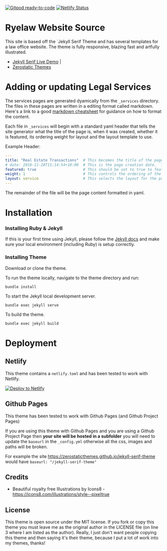 [![Gitpod ready-to-code](https://img.shields.io/badge/Gitpod-ready--to--code-blue?logo=gitpod)](https://gitpod.io/#https://github.com/ryelaw/jekyll-serif-theme)
[![Netlify Status](https://api.netlify.com/api/v1/badges/c803b47f-87fd-4fd5-b9b6-1dfd2906ff3e/deploy-status)](https://app.netlify.com/sites/ryelawoffice/deploys)

# Ryelaw Website Source

This site is based off the `Jekyll Serif Theme and has several templates for a law office website. The theme is fully responsive, blazing fast and artfully illustrated.

- [Jekyll Serif Live Demo](https://jekyll-serif.netlify.app/) | 
- [Zerostatic Themes](https://www.zerostatic.io)

# Adding or updating Legal Services

The services pages are generated dyamically from the `_services` directory.
The files in these pages are written in a editing format called markdown.
Here's a link to a good [markdown cheatsheet](https://www.markdownguide.org/cheat-sheet/)
for guidance on how to format the content.

Each file in `_services` will begin with a standard yaml header that tells the site generator
what the title of the page is, when it was created, whether it is featured, its ordering
weight for layout and the layout template to use.

Example Header:

```yaml
---
title: "Real Estate Transactions"  # This becomes the title of the page in H1 format.
# date: 2018-11-28T15:14:54+10:00  # This is the page creation date.  This should remain commented out.
featured: true                     # This should be set to true to feature the service on the website front page.
weight: 1                          # This controls the ordering of the content from left to right
layout: service                    # This selects the layout for the page, for services this should be service.
---
```

The remainder of the file will be the page content formatted in yaml.

# Installation

### Installing Ruby & Jekyll
 
If this is your first time using Jekyll, please follow the [Jekyll docs](https://jekyllrb.com/docs/installation/) and make sure your local environment (including Ruby) is setup correctly.

### Installing Theme

Download or clone the theme.

To run the theme locally, navigate to the theme directory and run:

```
bundle install
``` 

To start the Jekyll local development server.

```
bundle exec jekyll serve
``` 

To build the theme.
 
```
bundle exec jekyll build
```

# Deployment

## Netlify

This theme contains a `netlify.toml` and has been tested to work with Netlify.

[![Deploy to Netlify](https://www.netlify.com/img/deploy/button.svg)](https://app.netlify.com/start/deploy?repository=https://github.com/ryelaw/jekyll-serif-theme)

## Github Pages
This theme has been tested to work with Github Pages (and Github Project Pages)

If you are using this theme with Github Pages and you are using a Github Project Page then **your site will be hosted in a subfolder** you will need to update the `baseurl` in the `_config.yml` otherwise all the css, images and paths will be broken.

For example the site https://zerostaticthemes.github.io/jekyll-serif-theme would have `baseurl: "/jekyll-serif-theme"`


## Credits

- Beautiful royalty free Illustrations by Icons8 - https://icons8.com/illustrations/style--pixeltrue


## License

This theme is open source under the MIT license. If you fork or copy this theme you must leave me as the original author in the LICENSE file (on line 3 where I am listed as the author). Really, I just don't want people copying this theme and then saying it's their theme, because I put a lot of work into my themes, thanks!
